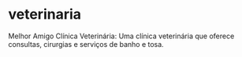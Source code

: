 # veterinaria
Melhor Amigo Clínica Veterinária: Uma clínica veterinária que oferece consultas, cirurgias e serviços de banho e tosa.
